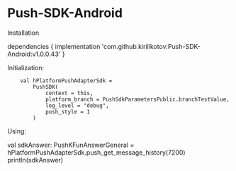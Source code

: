# Push-SDK-Android

Installation


dependencies {
        implementation 'com.github.kirillkotov:Push-SDK-Android:v1.0.0.43'
}


Initialization:

        val hPlatformPushAdapterSdk =
            PushSDK(
                context = this,
                platform_branch = PushSdkParametersPublic.branchTestValue,
                log_level = "debug",
                push_style = 1
            )
            
Using:

val sdkAnswer: PushKFunAnswerGeneral = hPlatformPushAdapterSdk.push_get_message_history(7200)
println(sdkAnswer)
